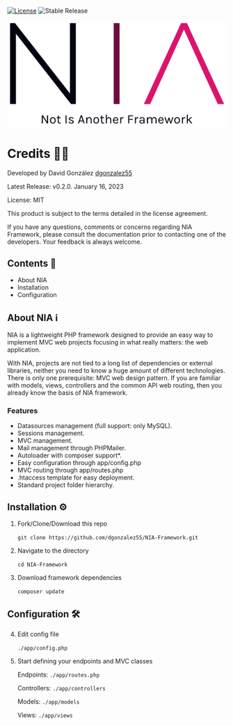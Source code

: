[![License](https://img.shields.io/badge/license-MIT-green)](https://opensource.org/licenses/MIT) ![Stable Release](https://img.shields.io/badge/beta_release-0.2.0-blue.svg)

![logo](./public/assets/img/NIA.png "NIA Logo")

# Credits 🧑‍💻
Developed by David González [dgonzalez55](https://github.com/dgonzalez55/)

Latest Release: v0.2.0. January 16, 2023

License: MIT

This product is subject to the terms detailed in the license agreement.

If you have any questions, comments or concerns regarding NIA Framework, please consult the documentation prior to contacting one of the developers. Your feedback is always welcome. 

##  Contents 🧰

* About NIA
* Installation
* Configuration 

## About NIA ℹ

NIA is a lightweight PHP framework designed to provide an easy way to implement MVC web projects focusing in what really matters: the web application. 

With NIA, projects are not tied to a long list of dependencies or external libraries, neither you need to know a huge amount of different technologies. There is only one prerequisite: MVC web design pattern. If you are familiar with models, views, controllers and the common API web routing, then you already know the basis of NIA framework.

### Features
* Datasources management (full support: only MySQL).
* Sessions management.
* MVC management.
* Mail management through PHPMailer.
* Autoloader with composer support*.
* Easy configuration through app/config.php
* MVC routing through app/routes.php
* .htaccess template for easy deployment.
* Standard project folder hierarchy.

## Installation ⚙️

1. Fork/Clone/Download this repo

    `git clone https://github.com/dgonzalez55/NIA-Framework.git`

2. Navigate to the directory

    `cd NIA-Framework`

3. Download framework dependencies

    `composer update`

## Configuration 🛠

4. Edit config file
    
    `./app/config.php`
  
5. Start defining your endpoints and MVC classes

    Endpoints: `./app/routes.php`

    Controllers: `./app/controllers`

    Models: `./app/models`

    Views: `./app/views`
